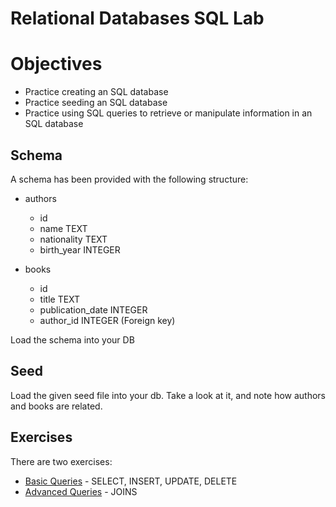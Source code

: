 # Relational Databases SQL Lab

# Objectives

- Practice creating an SQL database
- Practice seeding an SQL database
- Practice using SQL queries to retrieve or manipulate information in an SQL database

## Schema

A schema has been provided with the following structure:

* authors
  * id
  * name          TEXT
  * nationality   TEXT
  * birth_year    INTEGER

* books
  * id
  * title             TEXT
  * publication_date  INTEGER
  * author_id         INTEGER (Foreign key)

Load the schema into your DB


## Seed

Load the given seed file into your db. Take a look at it, and note
how authors and books are related.


## Exercises

There are two exercises:

* [Basic Queries](basic_queries.sql) - SELECT, INSERT, UPDATE, DELETE
* [Advanced Queries](advanced_queries.sql) - JOINS
